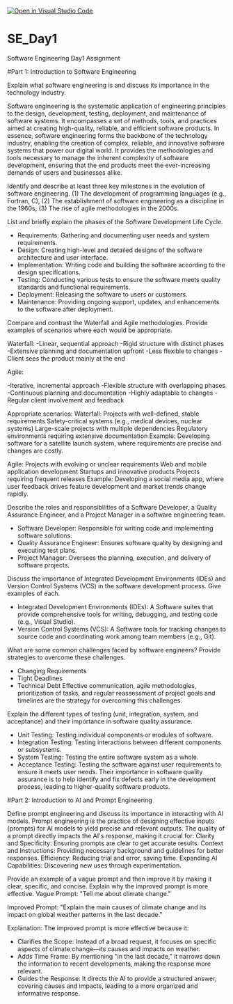 [![Open in Visual Studio Code](https://classroom.github.com/assets/open-in-vscode-2e0aaae1b6195c2367325f4f02e2d04e9abb55f0b24a779b69b11b9e10269abc.svg)](https://classroom.github.com/online_ide?assignment_repo_id=15568194&assignment_repo_type=AssignmentRepo)
# SE_Day1
Software Engineering Day1 Assignment

#Part 1: Introduction to Software Engineering

Explain what software engineering is and discuss its importance in the technology industry.

Software engineering is the systematic application of engineering principles to the design, development, testing, deployment, and maintenance of software systems. It encompasses a set of methods, tools, and practices aimed at creating high-quality, reliable, and efficient software products.
In essence, software engineering forms the backbone of the technology industry, enabling the creation of complex, reliable, and innovative software systems that power our digital world. It provides the methodologies and tools necessary to manage the inherent complexity of software development, ensuring that the end products meet the ever-increasing demands of users and businesses alike.

Identify and describe at least three key milestones in the evolution of software engineering.
(1) The development of programming languages (e.g., Fortran, C), 
(2) The establishment of software engineering as a discipline in the 1960s, 
(3) The rise of agile methodologies in the 2000s.


List and briefly explain the phases of the Software Development Life Cycle.
  - Requirements: Gathering and documenting user needs and system requirements.
  - Design: Creating high-level and detailed designs of the software architecture and user interface.
  - Implementation: Writing code and building the software according to the design specifications.
  - Testing: Conducting various tests to ensure the software meets quality standards and functional requirements.
  - Deployment: Releasing the software to users or customers.
  - Maintenance: Providing ongoing support, updates, and enhancements to the software after deployment.

Compare and contrast the Waterfall and Agile methodologies. Provide examples of scenarios where each would be appropriate.

Waterfall:
-Linear, sequential approach
-Rigid structure with distinct phases
-Extensive planning and documentation upfront
-Less flexible to changes
-Client sees the product mainly at the end

Agile:

-Iterative, incremental approach
-Flexible structure with overlapping phases
-Continuous planning and documentation
-Highly adaptable to changes
-Regular client involvement and feedback

Appropriate scenarios:
Waterfall:
Projects with well-defined, stable requirements
Safety-critical systems (e.g., medical devices, nuclear systems)
Large-scale projects with multiple dependencies
Regulatory environments requiring extensive documentation
Example: Developing software for a satellite launch system, where requirements are precise and changes are costly.

Agile:
Projects with evolving or unclear requirements
Web and mobile application development
Startups and innovative products
Projects requiring frequent releases
Example: Developing a social media app, where user feedback drives feature development and market trends change rapidly.

Describe the roles and responsibilities of a Software Developer, a Quality Assurance Engineer, and a Project Manager in a software engineering team.
  - Software Developer: Responsible for writing code and implementing software solutions.
  - Quality Assurance Engineer: Ensures software quality by designing and executing test plans.
  - Project Manager: Oversees the planning, execution, and delivery of software projects.

Discuss the importance of Integrated Development Environments (IDEs) and Version Control Systems (VCS) in the software development process. Give examples of each.
  - Integrated Development Environments (IDEs): A Software suites that provide comprehensive tools for writing, debugging, and testing code (e.g., Visual Studio).
  - Version Control Systems (VCS): A Software tools for tracking changes to source code and coordinating work among team members (e.g., Git).


What are some common challenges faced by software engineers? Provide strategies to overcome these challenges.
  - Changing Requirements
  - Tight Deadlines
  - Technical Debt
  Effective communication, agile methodologies, prioritization of tasks, and regular reassessment of project goals and timelines are the strategy for overcoming this challenges.


Explain the different types of testing (unit, integration, system, and acceptance) and their importance in software quality assurance.
  - Unit Testing: Testing individual components or modules of software.
  - Integration Testing: Testing interactions between different components or subsystems.
  - System Testing: Testing the entire software system as a whole.
  - Acceptance Testing: Testing the software against user requirements to ensure it meets user needs.
  Their importance in software quality assurance is to help identify and fix defects early in the development process, leading to higher-quality software products.


#Part 2: Introduction to AI and Prompt Engineering


Define prompt engineering and discuss its importance in interacting with AI models.
Prompt engineering is the practice of designing effective inputs (prompts) for AI models to yield precise and relevant outputs. The quality of a prompt directly impacts the AI's response, making it crucial for:
Clarity and Specificity: Ensuring prompts are clear to get accurate results.
Context and Instructions: Providing necessary background and guidelines for better responses.
Efficiency: Reducing trial and error, saving time.
Expanding AI Capabilities: Discovering new uses through experimentation.


Provide an example of a vague prompt and then improve it by making it clear, specific, and concise. Explain why the improved prompt is more effective.
Vague Prompt:
"Tell me about climate change."

Improved Prompt:
"Explain the main causes of climate change and its impact on global weather patterns in the last decade."

Explanation:
The improved prompt is more effective because it:
- Clarifies the Scope: Instead of a broad request, it focuses on specific aspects of climate change—its causes and impacts on weather.
- Adds Time Frame: By mentioning "in the last decade," it narrows down the information to recent developments, making the response more relevant.
- Guides the Response: It directs the AI to provide a structured answer, covering causes and impacts, leading to a more organized and informative response.
